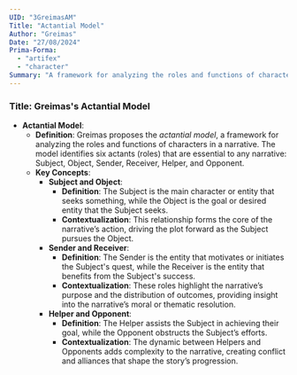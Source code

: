 ```yaml
---
UID: "3GreimasAM"
Title: "Actantial Model"
Author: "Greimas"
Date: "27/08/2024"
Prima-Forma:
  - "artifex"
  - "character"
Summary: "A framework for analyzing the roles and functions of character in narrative: subject, object, sender, receiver, helper, opponent."
---
```


### Title: **Greimas's Actantial Model**

- **Actantial Model**:
  - **Definition**: Greimas proposes the *actantial model*, a framework for analyzing the roles and functions of characters in a narrative. The model identifies six actants (roles) that are essential to any narrative: Subject, Object, Sender, Receiver, Helper, and Opponent.
  - **Key Concepts**:
    - **Subject and Object**:
      - **Definition**: The Subject is the main character or entity that seeks something, while the Object is the goal or desired entity that the Subject seeks.
      - **Contextualization**: This relationship forms the core of the narrative’s action, driving the plot forward as the Subject pursues the Object.
    - **Sender and Receiver**:
      - **Definition**: The Sender is the entity that motivates or initiates the Subject's quest, while the Receiver is the entity that benefits from the Subject's success.
      - **Contextualization**: These roles highlight the narrative’s purpose and the distribution of outcomes, providing insight into the narrative’s moral or thematic resolution.
    - **Helper and Opponent**:
      - **Definition**: The Helper assists the Subject in achieving their goal, while the Opponent obstructs the Subject’s efforts.
      - **Contextualization**: The dynamic between Helpers and Opponents adds complexity to the narrative, creating conflict and alliances that shape the story’s progression.